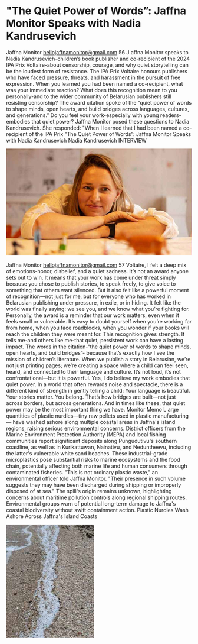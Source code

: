 # "The Quiet Power of Words”: Jaffna Monitor Speaks with Nadia Kandrusevich

Jaffna Monitor
hellojaffnamonitor@gmail.com
56
J
affna Monitor speaks to Nadia 
Kandrusevich-children’s book publisher 
and co-recipient of the 2024 IPA Prix 
Voltaire-about censorship, courage, and why 
quiet storytelling can be the loudest form of 
resistance.
The IPA Prix Voltaire honours publishers who 
have faced pressure, threats, and harassment 
in the pursuit of free expression. When you 
learned you had been named a co-recipient, 
what was your immediate reaction? What does 
this recognition mean to you personally-and to 
the wider community of Belarusian publishers 
still resisting censorship? The award citation 
spoke of the “quiet power of words to shape 
minds, open hearts, and build bridges across 
languages, cultures, and generations.” Do you 
feel your work-especially with young readers-
embodies that quiet power?
Jaffna Monitor posed these questions to Nadia 
Kandrusevich.
She responded:  "When I learned that I had 
been named a co-recipient of the IPA Prix 
"The Quiet Power of Words”: 
Jaffna Monitor Speaks with 
Nadia Kandrusevich
Nadia Kandrusevich
INTERVIEW

![p056_i1.jpg](../images_out/011_the_quiet_power_of_words_jaffna_monitor_speaks_wit/p056_i1.jpg)

Jaffna Monitor
hellojaffnamonitor@gmail.com
57
Voltaire, I felt a deep mix of emotions-honor, 
disbelief, and a quiet sadness. It’s not an 
award anyone sets out to win. It means that 
your work has come under threat simply 
because you chose to publish stories, to speak 
freely, to give voice to something that others 
want silenced. But it also felt like a powerful 
moment of recognition—not just for me, but 
for everyone who has worked in Belarusian 
publishing under pressure, in exile, or in 
hiding.
It felt like the world was finally saying: we 
see you, and we know what you’re fighting 
for. Personally, the award is a reminder that 
our work matters, even when it feels small or 
vulnerable. It’s easy to doubt yourself when 
you’re working far from home, when you 
face roadblocks, when you wonder if your 
books will reach the children they were meant 
for. This recognition gives strength. It tells 
me-and others like me-that quiet, persistent 
work can have a lasting impact. The words 
in the citation-“the quiet power of words to 
shape minds, open hearts, and build bridges”-
because that’s exactly how I see the mission 
of children’s literature. When we publish a 
story in Belarusian, we’re not just printing 
pages; we’re creating a space where a child 
can feel seen, heard, and connected to their 
language and culture. It’s not loud, it’s not 
confrontational—but it is powerful. Yes, I do 
believe my work embodies that quiet power.
In a world that often rewards noise and 
spectacle, there is a different kind of strength 
in gently telling a child: Your language is 
beautiful. Your stories matter. You belong. 
That’s how bridges are built—not just across 
borders, but across generations. And in times 
like these, that quiet power may be the most 
important thing we have.
Monitor Memo
L
arge quantities of plastic 
nurdles—tiny raw pellets 
used in plastic manufacturing—
have washed ashore along 
multiple coastal areas in Jaffna's 
island regions, raising serious 
environmental concerns.
District officers from the 
Marine Environment Protection 
Authority (MEPA) and local 
fishing communities report 
significant deposits along 
Pungudutivu's southern 
coastline, as well as in 
Kurikattuwan, Nainativu, and 
Neduntheevu, including the 
latter's vulnerable white sand 
beaches.
These industrial-grade 
microplastics pose substantial 
risks to marine ecosystems 
and the food chain, potentially 
affecting both marine life and 
human consumers through 
contaminated fisheries.
"This is not ordinary plastic 
waste," an environmental 
officer told Jaffna Monitor. 
"Their presence in such volume 
suggests they may have been 
discharged during shipping or 
improperly disposed of at sea."
The spill's origin remains 
unknown, highlighting concerns 
about maritime pollution 
controls along regional shipping 
routes. Environmental groups 
warn of potential long-term 
damage to Jaffna's coastal 
biodiversity without swift 
containment action.
Plastic Nurdles Wash Ashore 
Across Jaffna's Island Coasts

![p057_i1.jpg](../images_out/011_the_quiet_power_of_words_jaffna_monitor_speaks_wit/p057_i1.jpg)

